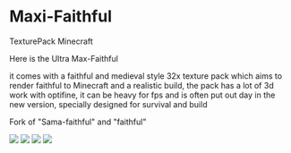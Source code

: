 # Maxi-Faithful

TexturePack Minecraft


Here is the Ultra Max-Faithful

 

it comes with a faithful and medieval style 32x texture pack which aims to render faithful to Minecraft and a realistic build, the pack has a lot of 3d work with optifine, it can be heavy for fps and is often put out day in the new version, specially designed for survival and build

 

Fork of "Sama-faithful" and "faithful"

<img src="https://cdn.discordapp.com/attachments/853589280299679765/865343784287731742/unknown.png">

<img src="https://cdn.discordapp.com/attachments/853589280299679765/865343892857159720/unknown.png">

<img src="https://cdn.discordapp.com/attachments/853589280299679765/865343928030855178/unknown.png">

<img src="https://cdn.discordapp.com/attachments/853589280299679765/865343969763000330/unknown.png">
